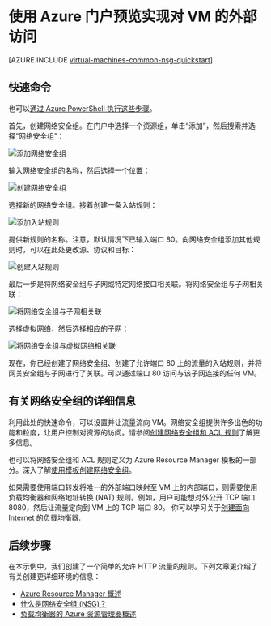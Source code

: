 <!-- Ibiza portal: tested -->

<properties
   pageTitle="使用门户实现对 VM 的外部访问 | Azure"
   description="了解如何打开端口/创建终结点，以便允许在 Azure 门户预览中使用资源管理器部署模型访问 VM"
   services="virtual-machines-windows"
   documentationCenter=""
   authors="iainfoulds"
   manager="timlt"
   editor=""/>

<tags
   ms.service="virtual-machines-windows"
   ms.devlang="na"
   ms.topic="article"
   ms.tgt_pltfrm="vm-windows"
   ms.workload="infrastructure-services"
   ms.date="08/08/2016"
   wacn.date="12/16/2016"
   ms.author="iainfou"/>

# 使用 Azure 门户预览实现对 VM 的外部访问
[AZURE.INCLUDE [virtual-machines-common-nsg-quickstart](../../includes/virtual-machines-common-nsg-quickstart.md)]

## 快速命令
也可以[通过 Azure PowerShell 执行这些步骤](/documentation/articles/virtual-machines-windows-nsg-quickstart-powershell/)。

首先，创建网络安全组。在门户中选择一个资源组，单击“添加”，然后搜索并选择“网络安全组”：

![添加网络安全组](./media/virtual-machines-windows-nsg-quickstart-portal/add-nsg.png)

输入网络安全组的名称，然后选择一个位置：

![创建网络安全组](./media/virtual-machines-windows-nsg-quickstart-portal/create-nsg.png)

选择新的网络安全组。接着创建一条入站规则：

![添加入站规则](./media/virtual-machines-windows-nsg-quickstart-portal/add-inbound-rule.png)

提供新规则的名称。注意，默认情况下已输入端口 80。向网络安全组添加其他规则时，可以在此处更改源、协议和目标：

![创建入站规则](./media/virtual-machines-windows-nsg-quickstart-portal/create-inbound-rule.png)

最后一步是将网络安全组与子网或特定网络接口相关联。将网络安全组与子网相关联：

![将网络安全组与子网相关联](./media/virtual-machines-windows-nsg-quickstart-portal/associate-subnet.png)

选择虚拟网络，然后选择相应的子网：

![将网络安全组与虚拟网络相关联](./media/virtual-machines-windows-nsg-quickstart-portal/select-vnet-subnet.png)

现在，你已经创建了网络安全组、创建了允许端口 80 上的流量的入站规则，并将网关安全组与子网进行了关联。可以通过端口 80 访问与该子网连接的任何 VM。


## <a name="more-information-on-network-security-groups"></a> 有关网络安全组的详细信息
利用此处的快速命令，可以设置并让流量流向 VM。网络安全组提供许多出色的功能和粒度，让用户控制对资源的访问。请参阅[创建网络安全组和 ACL 规则](/documentation/articles/virtual-networks-create-nsg-arm-ps/)了解更多信息。

也可以将网络安全组和 ACL 规则定义为 Azure Resource Manager 模板的一部分。深入了解[使用模板创建网络安全组](/documentation/articles/virtual-networks-create-nsg-arm-template/)。

如果需要使用端口转发将唯一的外部端口映射至 VM 上的内部端口，则需要使用负载均衡器和网络地址转换 (NAT) 规则。例如，用户可能想对外公开 TCP 端口 8080，然后让流量定向到 VM 上的 TCP 端口 80。 你可以学习关于[创建面向 Internet 的负载均衡器](/documentation/articles/load-balancer-get-started-internet-arm-ps/).

## 后续步骤
在本示例中，我们创建了一个简单的允许 HTTP 流量的规则。下列文章更介绍了有关创建更详细环境的信息：

- [Azure Resource Manager 概述](/documentation/articles/resource-group-overview/)
- [什么是网络安全组 (NSG)？](/documentation/articles/virtual-networks-nsg/)
- [负载均衡器的 Azure 资源管理器概述](/documentation/articles/load-balancer-arm/) 

<!---HONumber=Mooncake_Quality_Review_1202_2016-->